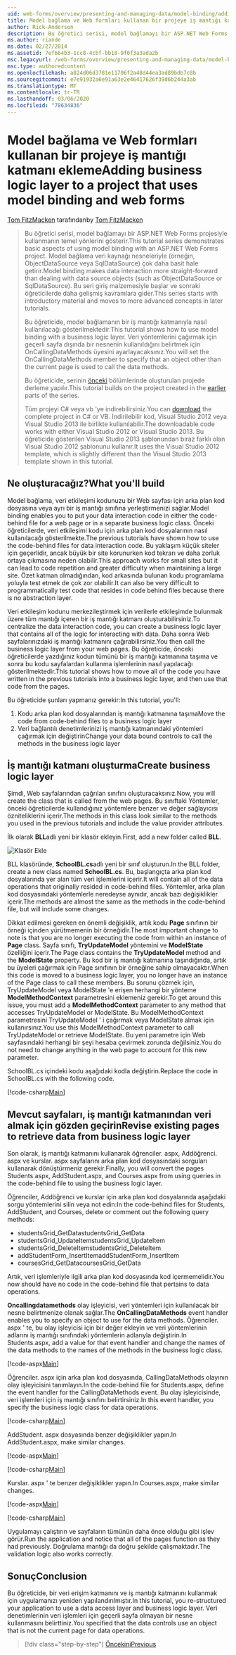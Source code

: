 ```yaml
---
uid: web-forms/overview/presenting-and-managing-data/model-binding/adding-business-logic-layer
title: Model bağlama ve Web formları kullanan bir projeye iş mantığı katmanı ekleme | Microsoft Docs
author: Rick-Anderson
description: Bu öğretici serisi, model bağlamayı bir ASP.NET Web Forms projesiyle kullanmanın temel yönlerini gösterir. Model bağlama, veri etkileşimini daha düz-... hale getirir
ms.author: riande
ms.date: 02/27/2014
ms.assetid: 7ef664b3-1cc8-4cbf-bb18-9f0f3a3ada2b
msc.legacyurl: /web-forms/overview/presenting-and-managing-data/model-binding/adding-business-logic-layer
msc.type: authoredcontent
ms.openlocfilehash: a824d06d3781e11706f2a48d44ea3ad89bdb7c8b
ms.sourcegitcommit: e7e91932a6e91a63e2e46417626f39d6b244a3ab
ms.translationtype: MT
ms.contentlocale: tr-TR
ms.lasthandoff: 03/06/2020
ms.locfileid: "78634836"
---
```

# <a name="adding-business-logic-layer-to-a-project-that-uses-model-binding-and-web-forms"></a><span data-ttu-id="ff784-104">Model bağlama ve Web formları kullanan bir projeye iş mantığı katmanı ekleme</span><span class="sxs-lookup"><span data-stu-id="ff784-104">Adding business logic layer to a project that uses model binding and web forms</span></span>

<span data-ttu-id="ff784-105">[Tom FitzMacken](https://github.com/tfitzmac) tarafından</span><span class="sxs-lookup"><span data-stu-id="ff784-105">by [Tom FitzMacken](https://github.com/tfitzmac)</span></span>

> <span data-ttu-id="ff784-106">Bu öğretici serisi, model bağlamayı bir ASP.NET Web Forms projesiyle kullanmanın temel yönlerini gösterir.</span><span class="sxs-lookup"><span data-stu-id="ff784-106">This tutorial series demonstrates basic aspects of using model binding with an ASP.NET Web Forms project.</span></span> <span data-ttu-id="ff784-107">Model bağlama veri kaynağı nesneleriyle (örneğin, ObjectDataSource veya SqlDataSource) çok daha basit hale getirir.</span><span class="sxs-lookup"><span data-stu-id="ff784-107">Model binding makes data interaction more straight-forward than dealing with data source objects (such as ObjectDataSource or SqlDataSource).</span></span> <span data-ttu-id="ff784-108">Bu seri giriş malzemesiyle başlar ve sonraki öğreticilerde daha gelişmiş kavramlara gider.</span><span class="sxs-lookup"><span data-stu-id="ff784-108">This series starts with introductory material and moves to more advanced concepts in later tutorials.</span></span>
> 
> <span data-ttu-id="ff784-109">Bu öğreticide, model bağlamanın bir iş mantığı katmanıyla nasıl kullanılacağı gösterilmektedir.</span><span class="sxs-lookup"><span data-stu-id="ff784-109">This tutorial shows how to use model binding with a business logic layer.</span></span> <span data-ttu-id="ff784-110">Veri yöntemlerini çağırmak için geçerli sayfa dışında bir nesnenin kullanıldığını belirtmek için OnCallingDataMethods üyesini ayarlayacaksınız.</span><span class="sxs-lookup"><span data-stu-id="ff784-110">You will set the OnCallingDataMethods member to specify that an object other than the current page is used to call the data methods.</span></span>
> 
> <span data-ttu-id="ff784-111">Bu öğreticide, serinin [önceki](retrieving-data.md) bölümlerinde oluşturulan projede derleme yapılır.</span><span class="sxs-lookup"><span data-stu-id="ff784-111">This tutorial builds on the project created in the [earlier](retrieving-data.md) parts of the series.</span></span>
> 
> <span data-ttu-id="ff784-112">Tüm projeyi [](https://go.microsoft.com/fwlink/?LinkId=286116) C# veya vb 'ye indirebilirsiniz.</span><span class="sxs-lookup"><span data-stu-id="ff784-112">You can [download](https://go.microsoft.com/fwlink/?LinkId=286116) the complete project in C# or VB.</span></span> <span data-ttu-id="ff784-113">İndirilebilir kod, Visual Studio 2012 veya Visual Studio 2013 ile birlikte kullanılabilir.</span><span class="sxs-lookup"><span data-stu-id="ff784-113">The downloadable code works with either Visual Studio 2012 or Visual Studio 2013.</span></span> <span data-ttu-id="ff784-114">Bu öğreticide gösterilen Visual Studio 2013 şablonundan biraz farklı olan Visual Studio 2012 şablonunu kullanır.</span><span class="sxs-lookup"><span data-stu-id="ff784-114">It uses the Visual Studio 2012 template, which is slightly different than the Visual Studio 2013 template shown in this tutorial.</span></span>

## <a name="what-youll-build"></a><span data-ttu-id="ff784-115">Ne oluşturacağız?</span><span class="sxs-lookup"><span data-stu-id="ff784-115">What you'll build</span></span>

<span data-ttu-id="ff784-116">Model bağlama, veri etkileşimi kodunuzu bir Web sayfası için arka plan kod dosyasına veya ayrı bir iş mantığı sınıfına yerleştirmenizi sağlar.</span><span class="sxs-lookup"><span data-stu-id="ff784-116">Model binding enables you to put your data interaction code in either the code-behind file for a web page or in a separate business logic class.</span></span> <span data-ttu-id="ff784-117">Önceki öğreticilerde, veri etkileşimi kodu için arka plan kod dosyalarının nasıl kullanılacağı gösterilmekte.</span><span class="sxs-lookup"><span data-stu-id="ff784-117">The previous tutorials have shown how to use the code-behind files for data interaction code.</span></span> <span data-ttu-id="ff784-118">Bu yaklaşım küçük siteler için geçerlidir, ancak büyük bir site korunurken kod tekrarı ve daha zorluk ortaya çıkmasına neden olabilir.</span><span class="sxs-lookup"><span data-stu-id="ff784-118">This approach works for small sites but it can lead to code repetition and greater difficulty when maintaining a large site.</span></span> <span data-ttu-id="ff784-119">Özet katman olmadığından, kod arkasında bulunan kodu programlama yoluyla test etmek de çok zor olabilir.</span><span class="sxs-lookup"><span data-stu-id="ff784-119">It can also be very difficult to programmatically test code that resides in code behind files because there is no abstraction layer.</span></span>

<span data-ttu-id="ff784-120">Veri etkileşim kodunu merkezileştirmek için verilerle etkileşimde bulunmak üzere tüm mantığı içeren bir iş mantığı katmanı oluşturabilirsiniz.</span><span class="sxs-lookup"><span data-stu-id="ff784-120">To centralize the data interaction code, you can create a business logic layer that contains all of the logic for interacting with data.</span></span> <span data-ttu-id="ff784-121">Daha sonra Web sayfalarınızdaki iş mantığı katmanını çağırabilirsiniz.</span><span class="sxs-lookup"><span data-stu-id="ff784-121">You then call the business logic layer from your web pages.</span></span> <span data-ttu-id="ff784-122">Bu öğreticide, önceki öğreticilerde yazdığınız kodun tümünü bir iş mantığı katmanına taşıma ve sonra bu kodu sayfalardan kullanma işlemlerinin nasıl yapılacağı gösterilmektedir.</span><span class="sxs-lookup"><span data-stu-id="ff784-122">This tutorial shows how to move all of the code you have written in the previous tutorials into a business logic layer, and then use that code from the pages.</span></span>

<span data-ttu-id="ff784-123">Bu öğreticide şunları yapmanız gerekir:</span><span class="sxs-lookup"><span data-stu-id="ff784-123">In this tutorial, you'll:</span></span>

1. <span data-ttu-id="ff784-124">Kodu arka plan kod dosyalarından iş mantığı katmanına taşıma</span><span class="sxs-lookup"><span data-stu-id="ff784-124">Move the code from code-behind files to a business logic layer</span></span>
2. <span data-ttu-id="ff784-125">Veri bağlantılı denetimlerinizi iş mantığı katmanındaki yöntemleri çağırmak için değiştirin</span><span class="sxs-lookup"><span data-stu-id="ff784-125">Change your data bound controls to call the methods in the business logic layer</span></span>

## <a name="create-business-logic-layer"></a><span data-ttu-id="ff784-126">İş mantığı katmanı oluşturma</span><span class="sxs-lookup"><span data-stu-id="ff784-126">Create business logic layer</span></span>

<span data-ttu-id="ff784-127">Şimdi, Web sayfalarından çağrılan sınıfını oluşturacaksınız.</span><span class="sxs-lookup"><span data-stu-id="ff784-127">Now, you will create the class that is called from the web pages.</span></span> <span data-ttu-id="ff784-128">Bu sınıftaki Yöntemler, önceki öğreticilerde kullandığınız yöntemlere benzer ve değer sağlayıcısı özniteliklerini içerir.</span><span class="sxs-lookup"><span data-stu-id="ff784-128">The methods in this class look similar to the methods you used in the previous tutorials and include the value provider attributes.</span></span>

<span data-ttu-id="ff784-129">İlk olarak **BLL**adlı yeni bir klasör ekleyin.</span><span class="sxs-lookup"><span data-stu-id="ff784-129">First, add a new folder called **BLL**.</span></span>

![Klasör Ekle](adding-business-logic-layer/_static/image1.png)

<span data-ttu-id="ff784-131">BLL klasöründe, **SchoolBL.cs**adlı yeni bir sınıf oluşturun.</span><span class="sxs-lookup"><span data-stu-id="ff784-131">In the BLL folder, create a new class named **SchoolBL.cs**.</span></span> <span data-ttu-id="ff784-132">Bu, başlangıçta arka plan kod dosyalarında yer alan tüm veri işlemlerini içerir.</span><span class="sxs-lookup"><span data-stu-id="ff784-132">It will contain all of the data operations that originally resided in code-behind files.</span></span> <span data-ttu-id="ff784-133">Yöntemler, arka plan kod dosyasındaki yöntemlerle neredeyse aynıdır, ancak bazı değişiklikler içerir.</span><span class="sxs-lookup"><span data-stu-id="ff784-133">The methods are almost the same as the methods in the code-behind file, but will include some changes.</span></span>

<span data-ttu-id="ff784-134">Dikkat edilmesi gereken en önemli değişiklik, artık kodu **Page** sınıfının bir örneği içinden yürütmemenin bir örneğidir.</span><span class="sxs-lookup"><span data-stu-id="ff784-134">The most important change to note is that you are no longer executing the code from within an instance of **Page** class.</span></span> <span data-ttu-id="ff784-135">Sayfa sınıfı, **TryUpdateModel** yöntemini ve **ModelState** özelliğini içerir.</span><span class="sxs-lookup"><span data-stu-id="ff784-135">The Page class contains the **TryUpdateModel** method and the **ModelState** property.</span></span> <span data-ttu-id="ff784-136">Bu kod bir iş mantığı katmanına taşındığında, artık bu üyeleri çağırmak için Page sınıfının bir örneğine sahip olmayacaktır.</span><span class="sxs-lookup"><span data-stu-id="ff784-136">When this code is moved to a business logic layer, you no longer have an instance of the Page class to call these members.</span></span> <span data-ttu-id="ff784-137">Bu sorunu çözmek için, TryUpdateModel veya ModelState 'e erişen herhangi bir yönteme **ModelMethodContext** parametresini eklemeniz gerekir.</span><span class="sxs-lookup"><span data-stu-id="ff784-137">To get around this issue, you must add a **ModelMethodContext** parameter to any method that accesses TryUpdateModel or ModelState.</span></span> <span data-ttu-id="ff784-138">Bu ModelMethodContext parametresini TryUpdateModel ' i çağırmak veya ModelState almak için kullanırsınız.</span><span class="sxs-lookup"><span data-stu-id="ff784-138">You use this ModelMethodContext parameter to call TryUpdateModel or retrieve ModelState.</span></span> <span data-ttu-id="ff784-139">Bu yeni parametre için Web sayfasındaki herhangi bir şeyi hesaba çevirmek zorunda değilsiniz.</span><span class="sxs-lookup"><span data-stu-id="ff784-139">You do not need to change anything in the web page to account for this new parameter.</span></span>

<span data-ttu-id="ff784-140">SchoolBL.cs içindeki kodu aşağıdaki kodla değiştirin.</span><span class="sxs-lookup"><span data-stu-id="ff784-140">Replace the code in SchoolBL.cs with the following code.</span></span>

[!code-csharp[Main](adding-business-logic-layer/samples/sample1.cs)]

## <a name="revise-existing-pages-to-retrieve-data-from-business-logic-layer"></a><span data-ttu-id="ff784-141">Mevcut sayfaları, iş mantığı katmanından veri almak için gözden geçirin</span><span class="sxs-lookup"><span data-stu-id="ff784-141">Revise existing pages to retrieve data from business logic layer</span></span>

<span data-ttu-id="ff784-142">Son olarak, iş mantığı katmanını kullanarak öğrenciler. aspx, Addöğrenci. aspx ve kurslar. aspx sayfalarını arka plan kod dosyasındaki sorguları kullanarak dönüştürmeniz gerekir.</span><span class="sxs-lookup"><span data-stu-id="ff784-142">Finally, you will convert the pages Students.aspx, AddStudent.aspx, and Courses.aspx from using queries in the code-behind file to using the business logic layer.</span></span>

<span data-ttu-id="ff784-143">Öğrenciler, Addöğrenci ve kurslar için arka plan kod dosyalarında aşağıdaki sorgu yöntemlerini silin veya not edin:</span><span class="sxs-lookup"><span data-stu-id="ff784-143">In the code-behind files for Students, AddStudent, and Courses, delete or comment out the following query methods:</span></span>

- <span data-ttu-id="ff784-144">studentsGrid\_GetData</span><span class="sxs-lookup"><span data-stu-id="ff784-144">studentsGrid\_GetData</span></span>
- <span data-ttu-id="ff784-145">studentsGrid\_UpdateItem</span><span class="sxs-lookup"><span data-stu-id="ff784-145">studentsGrid\_UpdateItem</span></span>
- <span data-ttu-id="ff784-146">studentsGrid\_DeleteItem</span><span class="sxs-lookup"><span data-stu-id="ff784-146">studentsGrid\_DeleteItem</span></span>
- <span data-ttu-id="ff784-147">addStudentForm\_InsertItem</span><span class="sxs-lookup"><span data-stu-id="ff784-147">addStudentForm\_InsertItem</span></span>
- <span data-ttu-id="ff784-148">coursesGrid\_GetData</span><span class="sxs-lookup"><span data-stu-id="ff784-148">coursesGrid\_GetData</span></span>

<span data-ttu-id="ff784-149">Artık, veri işlemleriyle ilgili arka plan kod dosyasında kod içermemelidir.</span><span class="sxs-lookup"><span data-stu-id="ff784-149">You now should have no code in the code-behind file that pertains to data operations.</span></span>

<span data-ttu-id="ff784-150">**Oncallingdatamethods** olay işleyicisi, veri yöntemleri için kullanılacak bir nesne belirtmenize olanak sağlar.</span><span class="sxs-lookup"><span data-stu-id="ff784-150">The **OnCallingDataMethods** event handler enables you to specify an object to use for the data methods.</span></span> <span data-ttu-id="ff784-151">Öğrenciler. aspx ' te, bu olay işleyicisi için bir değer ekleyin ve veri yöntemlerinin adlarını iş mantığı sınıfındaki yöntemlerin adlarıyla değiştirin.</span><span class="sxs-lookup"><span data-stu-id="ff784-151">In Students.aspx, add a value for that event handler and change the names of the data methods to the names of the methods in the business logic class.</span></span>

[!code-aspx[Main](adding-business-logic-layer/samples/sample2.aspx?highlight=3-4,8)]

<span data-ttu-id="ff784-152">Öğrenciler. aspx için arka plan kod dosyasında, CallingDataMethods olayının olay işleyicisini tanımlayın.</span><span class="sxs-lookup"><span data-stu-id="ff784-152">In the code-behind file for Students.aspx, define the event handler for the CallingDataMethods event.</span></span> <span data-ttu-id="ff784-153">Bu olay işleyicisinde, veri işlemleri için iş mantığı sınıfını belirtirsiniz.</span><span class="sxs-lookup"><span data-stu-id="ff784-153">In this event handler, you specify the business logic class for data operations.</span></span>

[!code-csharp[Main](adding-business-logic-layer/samples/sample3.cs)]

<span data-ttu-id="ff784-154">AddStudent. aspx dosyasında benzer değişiklikler yapın.</span><span class="sxs-lookup"><span data-stu-id="ff784-154">In AddStudent.aspx, make similar changes.</span></span>

[!code-aspx[Main](adding-business-logic-layer/samples/sample4.aspx?highlight=3-4)]

[!code-csharp[Main](adding-business-logic-layer/samples/sample5.cs)]

<span data-ttu-id="ff784-155">Kurslar. aspx ' te benzer değişiklikler yapın.</span><span class="sxs-lookup"><span data-stu-id="ff784-155">In Courses.aspx, make similar changes.</span></span>

[!code-aspx[Main](adding-business-logic-layer/samples/sample6.aspx?highlight=3-4)]

[!code-csharp[Main](adding-business-logic-layer/samples/sample7.cs)]

<span data-ttu-id="ff784-156">Uygulamayı çalıştırın ve sayfaların tümünün daha önce olduğu gibi işlev görür.</span><span class="sxs-lookup"><span data-stu-id="ff784-156">Run the application and notice that all of the pages function as they had previously.</span></span> <span data-ttu-id="ff784-157">Doğrulama mantığı da doğru şekilde çalışmaktadır.</span><span class="sxs-lookup"><span data-stu-id="ff784-157">The validation logic also works correctly.</span></span>

## <a name="conclusion"></a><span data-ttu-id="ff784-158">Sonuç</span><span class="sxs-lookup"><span data-stu-id="ff784-158">Conclusion</span></span>

<span data-ttu-id="ff784-159">Bu öğreticide, bir veri erişim katmanını ve iş mantığı katmanını kullanmak için uygulamanızı yeniden yapılandırılmıştır.</span><span class="sxs-lookup"><span data-stu-id="ff784-159">In this tutorial, you re-structured your application to use a data access layer and business logic layer.</span></span> <span data-ttu-id="ff784-160">Veri denetimlerinin veri işlemleri için geçerli sayfa olmayan bir nesne kullanmasını belirttiniz.</span><span class="sxs-lookup"><span data-stu-id="ff784-160">You specified that the data controls use an object that is not the current page for data operations.</span></span>

> [!div class="step-by-step"]
> [<span data-ttu-id="ff784-161">Öncekini</span><span class="sxs-lookup"><span data-stu-id="ff784-161">Previous</span></span>](using-query-string-values-to-retrieve-data.md)
